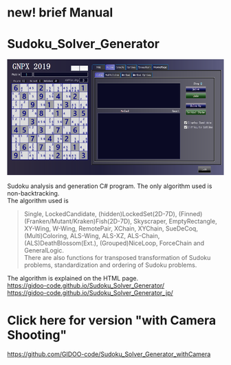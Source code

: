 # new!  brief Manual 

# Sudoku_Solver_Generator
![GNPX](/images/GNPX_start.png)

Sudoku analysis and generation C# program.
The only algorithm used is non-backtracking.  
The algorithm used is  
>Single, LockedCandidate, (hidden)LockedSet(2D-7D),
  (Finned)(Franken/Mutant/Kraken)Fish(2D-7D),
  Skyscraper, EmptyRectangle, XY-Wing, W-Wing, RemotePair, XChain, XYChain,
  SueDeCoq, (Multi)Coloring,
  ALS-Wing, ALS-XZ, ALS-Chain,
 (ALS)DeathBlossom(Ext.), (Grouped)NiceLoop, ForceChain and GeneralLogic.<br>
There are also functions for transposed transformation of Sudoku problems, standardization and ordering of Sudoku problems.  

The algorithm is explained on the HTML page.  
https://gidoo-code.github.io/Sudoku_Solver_Generator/  
https://gidoo-code.github.io/Sudoku_Solver_Generator_jp/

# Click here for version "with Camera Shooting"
https://github.com/GIDOO-code/Sudoku_Solver_Generator_withCamera
